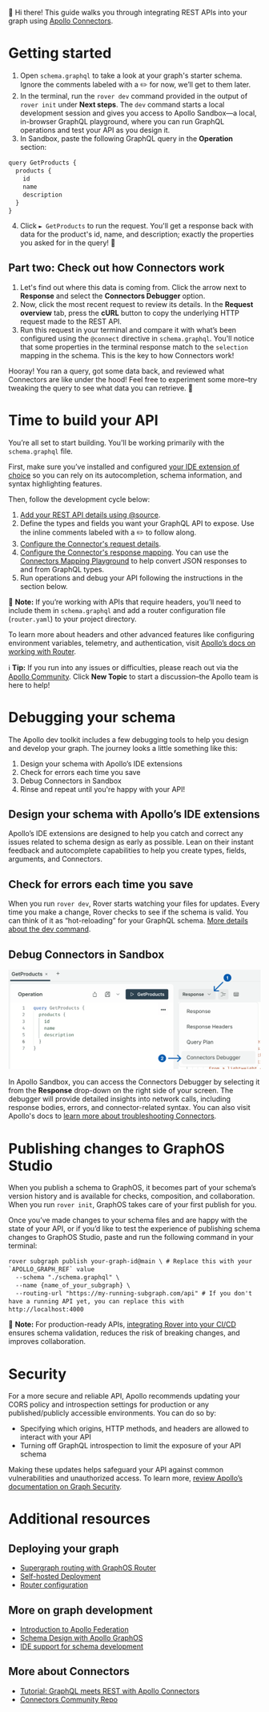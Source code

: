 👋 Hi there! This guide walks you through integrating REST APIs into your graph using [Apollo Connectors](https://www.apollographql.com/docs/graphos/schema-design/connectors).

# Getting started

1. Open `schema.graphql` to take a look at your graph's starter schema. Ignore the comments labeled with a ✏️ for now, we’ll get to them later.
2. In the terminal, run the `rover dev` command provided in the output of `rover init` under **Next steps**. The `dev` command starts a local development session and gives you access to Apollo Sandbox—a local, in-browser GraphQL playground, where you can run GraphQL operations and test your API as you design it.
3. In Sandbox, paste the following GraphQL query in the **Operation** section:

```
query GetProducts {
  products {
    id
    name
    description
  }
}
```

4. Click `► GetProducts` to run the request. You'll get a response back with data for the product's id, name, and description; exactly the properties you asked for in the query! 🎉

## Part two: Check out how Connectors work

1. Let's find out where this data is coming from. Click the arrow next to **Response** and select the **Connectors Debugger** option.
2. Now, click the most recent request to review its details. In the **Request overview** tab, press the **cURL** button to copy the underlying HTTP request made to the REST API. 
3. Run this request in your terminal and compare it with what’s been configured using the `@connect` directive in `schema.graphql`. You'll notice that some properties in the terminal response match to the `selection` mapping in the schema. This is the key to how Connectors work!

Hooray! You ran a query, got some data back, and reviewed what Connectors are like under the hood! Feel free to experiment some more–try tweaking the query to see what data you can retrieve. 🚀

# Time to build your API

You’re all set to start building. You'll be working primarily with the `schema.graphql` file.

First, make sure you’ve installed and configured [your IDE extension of choice](https://www.apollographql.com/docs/graphos/schema-design/ide-support) so you can rely on its autocompletion, schema information, and syntax highlighting features.

Then, follow the development cycle below:

1. [Add your REST API details using @source](https://www.apollographql.com/docs/graphos/schema-design/connectors/directives#source). 
2. Define the types and fields you want your GraphQL API to expose. Use the inline comments labeled with a ✏️ to follow along.
3. [Configure the Connector's request details](https://www.apollographql.com/docs/graphos/schema-design/connectors/requests).
4. [Configure the Connector's response mapping](https://www.apollographql.com/docs/graphos/schema-design/connectors/responses). You can use the [Connectors Mapping Playground](https://www.apollographql.com/connectors-mapping-playground) to help convert JSON responses to and from GraphQL types.
5. Run operations and debug your API following the instructions in the section below.

📓 **Note:** If you’re working with APIs that require headers, you’ll need to include them in `schema.graphql` and add a router configuration file (`router.yaml`) to your project directory.

To learn more about headers and other advanced features like configuring environment variables, telemetry, and authentication, visit [Apollo’s docs on working with Router](https://community.apollographql.com/c/graph-os/getting-started/35).

ℹ️ **Tip:** If you run into any issues or difficulties, please reach out via the [Apollo Community](https://community.apollographql.com/c/graph-os/getting-started/35). Click **New Topic** to start a discussion–the Apollo team is here to help!

# Debugging your schema

The Apollo dev toolkit includes a few debugging tools to help you design and develop your graph. The journey looks a little something like this:

1. Design your schema with Apollo’s IDE extensions
2. Check for errors each time you save
3. Debug Connectors in Sandbox
4. Rinse and repeat until you're happy with your API!

## Design your schema with Apollo’s IDE extensions

Apollo’s IDE extensions are designed to help you catch and correct any issues related to schema design as early as possible. Lean on their instant feedback and autocomplete capabilities to help you create types, fields, arguments, and Connectors.

## Check for errors each time you save

When you run `rover dev`, Rover starts watching your files for updates. Every time you make a change, Rover checks to see if the schema is valid. You can think of it as “hot-reloading” for your GraphQL schema. [More details about the dev command](https://www.apollographql.com/docs/rover/commands/dev).

## Debug Connectors in Sandbox

![A screenshot of the Connectors debugger in Apollo Sandbox](connectors_debugger.png)

In Apollo Sandbox, you can access the Connectors Debugger by selecting it from the **Response** drop-down on the right side of your screen. The debugger will provide detailed insights into network calls, including response bodies, errors, and connector-related syntax. You can also visit Apollo's docs to [learn more about troubleshooting Connectors](https://www.apollographql.com/docs/graphos/schema-design/connectors/troubleshooting#return-debug-info-in-graphql-responses).

# Publishing changes to GraphOS Studio

When you publish a schema to GraphOS, it becomes part of your schema’s version history and is available for checks, composition, and collaboration. When you run `rover init`, GraphOS takes care of your first publish for you.

Once you’ve made changes to your schema files and are happy with the state of your API, or if you’d like to test the experience of publishing schema changes to GraphOS Studio, paste and run the following command in your terminal:

```
rover subgraph publish your-graph-id@main \ # Replace this with your `APOLLO_GRAPH_REF` value
  --schema "./schema.graphql" \
  --name {name_of_your_subgraph} \
  --routing-url "https://my-running-subgraph.com/api" # If you don't have a running API yet, you can replace this with http://localhost:4000
```

📓 **Note:** For production-ready APIs, [integrating Rover into your CI/CD](https://www.apollographql.com/docs/rover/ci-cd) ensures schema validation, reduces the risk of breaking changes, and improves collaboration. 

# Security

For a more secure and reliable API, Apollo recommends updating your CORS policy and introspection settings for production or any published/publicly accessible environments. You can do so by:

- Specifying which origins, HTTP methods, and headers are allowed to interact with your API
- Turning off GraphQL introspection to limit the exposure of your API schema

Making these updates helps safeguard your API against common vulnerabilities and unauthorized access. To learn more, [review Apollo’s documentation on Graph Security](https://www.apollographql.com/docs/graphos/platform/security/overview).

# Additional resources

## Deploying your graph

- [Supergraph routing with GraphOS Router](https://www.apollographql.com/docs/graphos/routing/about-router)
- [Self-hosted Deployment](https://www.apollographql.com/docs/graphos/routing/self-hosted)
- [Router configuration](https://www.apollographql.com/docs/graphos/routing/configuration)

## More on graph development

- [Introduction to Apollo Federation](https://www.apollographql.com/docs/graphos/schema-design/federated-schemas/federation)
- [Schema Design with Apollo GraphOS](https://www.apollographql.com/docs/graphos/schema-design)
- [IDE support for schema development](https://www.apollographql.com/docs/graphos/schema-design/ide-support)

## More about Connectors

- [Tutorial: GraphQL meets REST with Apollo Connectors](https://www.apollographql.com/tutorials/connectors-intro-rest)
- [Connectors Community Repo](https://github.com/apollographql/connectors-community)